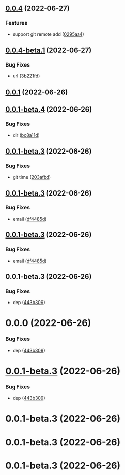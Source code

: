 ## [0.0.4](https://github.com/ChpShy/git-auto-config/compare/v0.0.4-beta.1...v0.0.4) (2022-06-27)

### Features

- support git remote add ([0295aa4](https://github.com/ChpShy/git-auto-config/commit/0295aa4078a787173b94d098e08fa31e41689e9c))

## [0.0.4-beta.1](https://github.com/ChpShy/git-auto-config/compare/v0.0.1...v0.0.4-beta.1) (2022-06-27)

### Bug Fixes

- url ([3b221fd](https://github.com/ChpShy/git-auto-config/commit/3b221fdc91524a098a1b57cbc1dd0bf8994b4880))

## [0.0.1](https://github.com/ChpShy/git-auto-configy/compare/v0.0.1-beta.4...v0.0.1) (2022-06-26)

## [0.0.1-beta.4](https://github.com/ChpShy/git-auto-configy/compare/v0.0.1-beta.3...v0.0.1-beta.4) (2022-06-26)

### Bug Fixes

- dir ([bc8a11d](https://github.com/ChpShy/git-auto-configy/commit/bc8a11da7384253f46fbcfde98f01803842877ca))

## [0.0.1-beta.3](https://github.com/ChpShy/git-auto-configy/compare/v0.0.1-beta.2...v0.0.1-beta.3) (2022-06-26)

### Bug Fixes

- git time ([203afbd](https://github.com/ChpShy/git-auto-configy/commit/203afbd0cf892be1d842eb0aa3a0df46cf8191c3))

## [0.0.1-beta.3](https://github.com/ChpShy/git-auto-configy/compare/v0.0.1-beta.1...v0.0.1-beta.3) (2022-06-26)

### Bug Fixes

- email ([df4485d](https://github.com/ChpShy/git-auto-configy/commit/df4485d832d0ead1cd3b41d78735f860f6f03662))

## [0.0.1-beta.3](https://github.com/ChpShy/git-auto-configy/compare/v0.0.1-beta.3...v0.0.1-beta.0) (2022-06-26)

### Bug Fixes

- email ([df4485d](https://github.com/ChpShy/git-auto-configy/commit/df4485d832d0ead1cd3b41d78735f860f6f03662))

## 0.0.1-beta.3 (2022-06-26)

### Bug Fixes

- dep ([443b309](https://github.com/ChpShy/git-auto-configy/commit/443b309e97c3ce695579c6568ff3649a0cb7e2c5))

# 0.0.0 (2022-06-26)

### Bug Fixes

- dep ([443b309](https://github.com/ChpShy/git-auto-configy/commit/443b309e97c3ce695579c6568ff3649a0cb7e2c5))

# [0.0.1-beta.3](https://github.com/ChpShy/git-auto-configy/compare/v0.0.1-beta.3...v0.0.1-beta.3) (2022-06-26)

### Bug Fixes

- dep ([443b309](https://github.com/ChpShy/git-auto-configy/commit/443b309e97c3ce695579c6568ff3649a0cb7e2c5))

# 0.0.1-beta.3 (2022-06-26)

# 0.0.1-beta.3 (2022-06-26)

# 0.0.1-beta.3 (2022-06-26)
